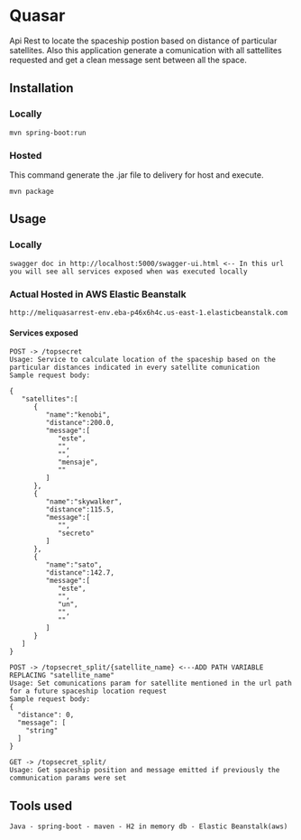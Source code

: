 # Quasar

Api Rest to locate the spaceship postion based on distance of particular satellites. 
Also this application generate a comunication with all sattellites requested and get a clean message sent between all the space.

## Installation
### Locally
```
mvn spring-boot:run
```
### Hosted
This command generate the .jar file to delivery for host and execute.
```
mvn package
```
## Usage

### Locally
```
swagger doc in http://localhost:5000/swagger-ui.html <-- In this url you will see all services exposed when was executed locally
```
### Actual Hosted in AWS Elastic Beanstalk
```
http://meliquasarrest-env.eba-p46x6h4c.us-east-1.elasticbeanstalk.com

```
#### Services exposed
```
POST -> /topsecret
Usage: Service to calculate location of the spaceship based on the particular distances indicated in every satellite comunication
Sample request body:

{
   "satellites":[
      {
         "name":"kenobi",
         "distance":200.0,
         "message":[
            "este",
            "",
            "",
            "mensaje",
            ""
         ]
      },
      {
         "name":"skywalker",
         "distance":115.5,
         "message":[
            "",
            "secreto"
         ]
      },
      {
         "name":"sato",
         "distance":142.7,
         "message":[
            "este",
            "",
            "un",
            "",
            ""
         ]
      }
   ]
}
```
```
POST -> /topsecret_split/{satellite_name} <---ADD PATH VARIABLE REPLACING "satellite_name"
Usage: Set comunications param for satellite mentioned in the url path for a future spaceship location request
Sample request body:
{
  "distance": 0,
  "message": [
    "string"
  ]
}
```
```
GET -> /topsecret_split/ 
Usage: Get spaceship position and message emitted if previously the communication params were set
```

## Tools used
```
Java - spring-boot - maven - H2 in memory db - Elastic Beanstalk(aws)
```
